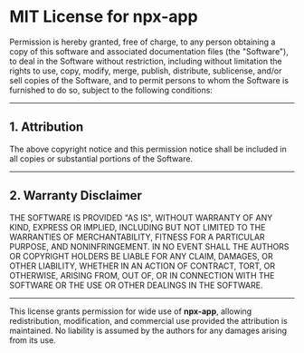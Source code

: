 # MIT License for npx-app

Permission is hereby granted, free of charge, to any person obtaining a copy of this software and associated documentation files (the "Software"), to deal in the Software without restriction, including without limitation the rights to use, copy, modify, merge, publish, distribute, sublicense, and/or sell copies of the Software, and to permit persons to whom the Software is furnished to do so, subject to the following conditions:

---

## 1. Attribution

The above copyright notice and this permission notice shall be included in all copies or substantial portions of the Software.

---

## 2. Warranty Disclaimer

THE SOFTWARE IS PROVIDED "AS IS", WITHOUT WARRANTY OF ANY KIND, EXPRESS OR IMPLIED, INCLUDING BUT NOT LIMITED TO THE WARRANTIES OF MERCHANTABILITY, FITNESS FOR A PARTICULAR PURPOSE, AND NONINFRINGEMENT. IN NO EVENT SHALL THE AUTHORS OR COPYRIGHT HOLDERS BE LIABLE FOR ANY CLAIM, DAMAGES, OR OTHER LIABILITY, WHETHER IN AN ACTION OF CONTRACT, TORT, OR OTHERWISE, ARISING FROM, OUT OF, OR IN CONNECTION WITH THE SOFTWARE OR THE USE OR OTHER DEALINGS IN THE SOFTWARE.

---

This license grants permission for wide use of **npx-app**, allowing redistribution, modification, and commercial use provided the attribution is maintained. No liability is assumed by the authors for any damages arising from its use.